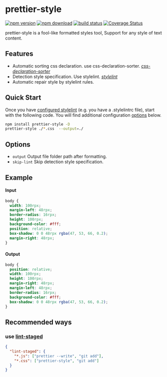 # prettier-style

[![npm version](http://img.shields.io/npm/v/prettier-style.svg)](https://www.npmjs.org/package/prettier-style)
[![npm download](http://img.shields.io/npm/dm/prettier-style.svg)](https://www.npmjs.org/package/prettier-style)
[![build status](http://img.shields.io/travis/noyobo/prettier-style.svg)](https://travis-ci.org/noyobo/prettier-style)
[![Coverage Status](https://img.shields.io/coveralls/noyobo/prettier-style.svg)](https://coveralls.io/r/noyobo/prettier-style)

prettier-style is a fool-like formatted styles tool, Support for any style of text content.

## Features

- Automatic sorting css declaration. use css-declaration-sorter. _[css-declaration-sorter](https://www.npmjs.com/package/css-declaration-sorter)_
- Detection style specification. Use stylelint. _[stylelint](https://www.npmjs.com/package/stylelint)_
- Automatic repair style by stylelint rules.

## Quick Start

Once you have [configured stylelint](http://stylelint.io/user-guide/configuration/) (e.g. you have a .stylelintrc file), start with the following code. You will find additional configuration [options](https://www.npmjs.com/package/gulp-stylelint#options) below.

```bash
npm install prettier-style -D
prettier-style ./*.css  --output=./
```

## Options

- `output` Output file folder path after formatting.
- `skip-lint` Skip detection style specification.

## Example

#### Input

```css
body {
  width: 100rpx;
  margin-left: 48rpx;
  border-radius: 16rpx;
  height: 100rpx;
  background-color: #fff;
  position: relative;
  box-shadow: 0 0 48rpx rgba(47, 53, 66, 0.2);
  margin-right: 48rpx;
}
```

#### Output

```css
body {
  position: relative;
  width: 100rpx;
  height: 100rpx;
  margin-right: 48rpx;
  margin-left: 48rpx;
  border-radius: 16rpx;
  background-color: #fff;
  box-shadow: 0 0 48rpx rgba(47, 53, 66, 0.2);
}
```

## Recommended ways

### use [lint-staged](https://www.npmjs.com/package/lint-staged)

```json
{
  "lint-staged": {
    "*.js": ["prettier --write", "git add"],
    "*.css": ["prettier-style", "git add"]
  }
}
```
